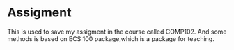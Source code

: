 # Assigment
This is used to save my assigment in the course called COMP102.
And some methods is based on ECS 100 package,which is a package for teaching.
